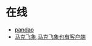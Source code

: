 # 在线
  * [pandao](https://pandao.github.io/editor.md)
  * [马克飞象,马克飞象也有客户端](https://maxiang.io)
    
    